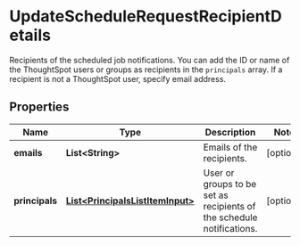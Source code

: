 

# UpdateScheduleRequestRecipientDetails

Recipients of the scheduled job notifications. You can add the ID or name of the ThoughtSpot users or groups as recipients in the `principals` array. If a recipient is not a ThoughtSpot user, specify email address.

## Properties

| Name | Type | Description | Notes |
|------------ | ------------- | ------------- | -------------|
|**emails** | **List&lt;String&gt;** | Emails of the recipients. |  [optional] |
|**principals** | [**List&lt;PrincipalsListItemInput&gt;**](PrincipalsListItemInput.md) | User or groups to be set as recipients of the schedule notifications. |  [optional] |



